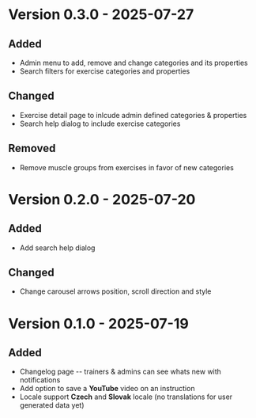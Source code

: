 # Version 0.3.0 - 2025-07-27

## Added

- Admin menu to add, remove and change categories and its properties
- Search filters for exercise categories and properties

## Changed

- Exercise detail page to inlcude admin defined categories & properties
- Search help dialog to include exercise categories

## Removed

- Remove muscle groups from exercises in favor of new categories

# Version 0.2.0 - 2025-07-20

## Added

- Add search help dialog

## Changed

- Change carousel arrows position, scroll direction and style

# Version 0.1.0 - 2025-07-19

## Added

- Changelog page -- trainers & admins can see whats new with notifications
- Add option to save a **YouTube** video on an instruction
- Locale support **Czech** and **Slovak** locale (no translations for user generated data yet)
